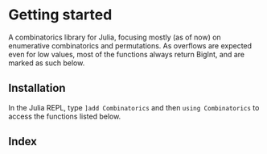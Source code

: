# Getting started

A combinatorics library for Julia, focusing mostly (as of now) on enumerative combinatorics and permutations. As overflows are expected even for low values, most of the functions always return BigInt, and are marked as such below.

## Installation

In the Julia REPL, type `]add Combinatorics` and then `using Combinatorics` to access the functions listed below.

## Index

```@index
```